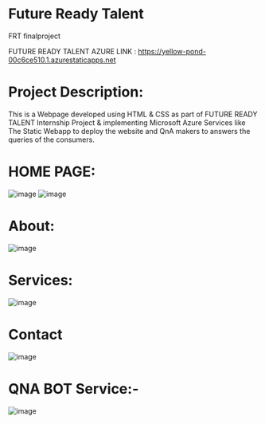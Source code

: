 # Future Ready Talent

FRT finalproject

FUTURE READY TALENT AZURE LINK : https://yellow-pond-00c6ce510.1.azurestaticapps.net

# Project Description:
This is a Webpage developed using HTML & CSS as part of FUTURE READY TALENT Internship Project & implementing Microsoft Azure Services like The Static Webapp to deploy the website and QnA makers to answers the queries of the consumers.


# HOME PAGE:
![image](https://user-images.githubusercontent.com/91054377/190204067-3e9cc620-1ac3-4fb8-aa3e-5620ad2abafd.png)
![image](https://user-images.githubusercontent.com/91054377/190204119-96b26579-f9a9-4339-a9cc-b2269abac0b3.png)
# About:
![image](https://user-images.githubusercontent.com/91054377/190204325-68734514-3584-4a89-ad78-8c98e664270d.png)
# Services:
![image](https://user-images.githubusercontent.com/91054377/190204408-57f93047-e6f4-4bf8-985c-d0a3d9e7b6bc.png)
# Contact
![image](https://user-images.githubusercontent.com/91054377/190204652-df7c812f-39b6-4dae-89ea-f683f397a84c.png)
# QNA BOT Service:-
![image](https://user-images.githubusercontent.com/91054377/176594722-d44ffe15-7505-4f4c-88b8-bd2feda08eb0.png)



